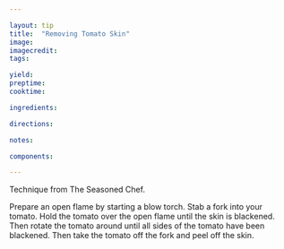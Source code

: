 ```yaml
---

layout: tip
title:  "Removing Tomato Skin"
image: 
imagecredit: 
tags: 

yield:
preptime:
cooktime:

ingredients:

directions:

notes:

components:

---
```


Technique from The Seasoned Chef.

Prepare an open flame by starting a blow torch. Stab a fork into your tomato. Hold the tomato over the open flame until the skin is blackened. Then rotate the tomato around until all sides of the tomato have been blackened. Then take the tomato off the fork and peel off the skin.